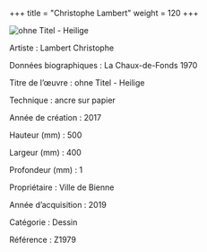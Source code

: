 +++
title = "Christophe Lambert"
weight = 120
+++

![ohne Titel - Heilige](/images/z1979.jpg)

Artiste
: Lambert Christophe

Données biographiques
: La Chaux-de-Fonds 1970

Titre de l’œuvre
: ohne Titel - Heilige

Technique
: ancre sur papier

Année de création
: 2017

Hauteur (mm)
: 500

Largeur (mm)
: 400

Profondeur (mm)
: 1

Propriétaire
: Ville de Bienne

Année d’acquisition
: 2019

Catégorie
: Dessin

Référence
: Z1979

